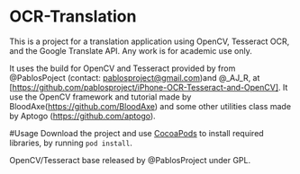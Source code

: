 OCR-Translation
===============================

This is a project for a translation application using OpenCV, Tesseract OCR, and the Google Translate API. Any work is for academic use only.

It uses the build for OpenCV and Tesseract provided by from @PablosPoject (contact: pablosproject@gmail.com)and @_AJ_R, at [https://github.com/pablosproject/iPhone-OCR-Tesseract-and-OpenCV]. It use the OpenCV framework and tutorial made by BloodAxe(https://github.com/BloodAxe) and some other utilities class made by Aptogo (https://github.com/aptogo).

#Usage
Download the project and use [CocoaPods](http://cocoapods.org/) to install required libraries, by running `pod install`.

OpenCV/Tesseract base released by @PablosProject under GPL.



